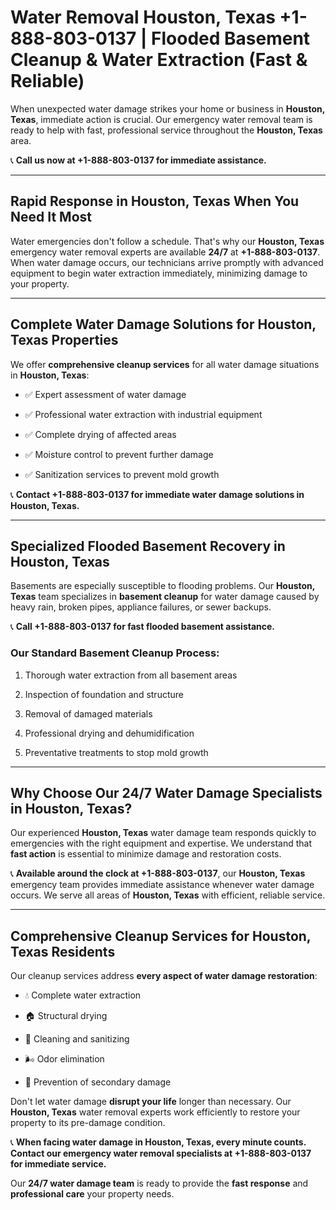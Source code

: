 # Water Removal Houston, Texas +1-888-803-0137 | Flooded Basement Cleanup & Water Extraction (Fast & Reliable)

When unexpected water damage strikes your home or business in **Houston, Texas**, immediate action is crucial. Our emergency water removal team is ready to help with fast, professional service throughout the **Houston, Texas** area. 

📞 **Call us now at +1-888-803-0137 for immediate assistance.**

---

## Rapid Response in Houston, Texas When You Need It Most

Water emergencies don't follow a schedule. That's why our **Houston, Texas** emergency water removal experts are available **24/7** at **+1-888-803-0137**. When water damage occurs, our technicians arrive promptly with advanced equipment to begin water extraction immediately, minimizing damage to your property.

---

## Complete Water Damage Solutions for Houston, Texas Properties

We offer **comprehensive cleanup services** for all water damage situations in **Houston, Texas**:

- ✅ Expert assessment of water damage  
- ✅ Professional water extraction with industrial equipment  
- ✅ Complete drying of affected areas  
- ✅ Moisture control to prevent further damage  
- ✅ Sanitization services to prevent mold growth  

📞 **Contact +1-888-803-0137 for immediate water damage solutions in Houston, Texas.**

---

## Specialized Flooded Basement Recovery in Houston, Texas

Basements are especially susceptible to flooding problems. Our **Houston, Texas** team specializes in **basement cleanup** for water damage caused by heavy rain, broken pipes, appliance failures, or sewer backups. 

📞 **Call +1-888-803-0137 for fast flooded basement assistance.**

### Our Standard Basement Cleanup Process:
1. Thorough water extraction from all basement areas  
2. Inspection of foundation and structure  
3. Removal of damaged materials  
4. Professional drying and dehumidification  
5. Preventative treatments to stop mold growth  

---

## Why Choose Our 24/7 Water Damage Specialists in Houston, Texas?

Our experienced **Houston, Texas** water damage team responds quickly to emergencies with the right equipment and expertise. We understand that **fast action** is essential to minimize damage and restoration costs.

📞 **Available around the clock at +1-888-803-0137**, our **Houston, Texas** emergency team provides immediate assistance whenever water damage occurs. We serve all areas of **Houston, Texas** with efficient, reliable service.

---

## Comprehensive Cleanup Services for Houston, Texas Residents

Our cleanup services address **every aspect of water damage restoration**:

- 💧 Complete water extraction  
- 🏠 Structural drying  
- 🧼 Cleaning and sanitizing  
- 🌬️ Odor elimination  
- 🚫 Prevention of secondary damage  

Don't let water damage **disrupt your life** longer than necessary. Our **Houston, Texas** water removal experts work efficiently to restore your property to its pre-damage condition.

📞 **When facing water damage in Houston, Texas, every minute counts. Contact our emergency water removal specialists at +1-888-803-0137 for immediate service.**

Our **24/7 water damage team** is ready to provide the **fast response** and **professional care** your property needs.